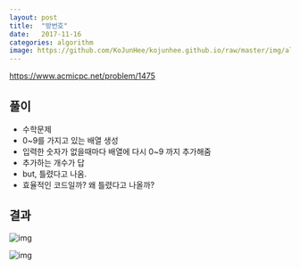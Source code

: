 ```yaml
---
layout: post
title:  "방번호"
date:   2017-11-16
categories: algorithm
image: https://github.com/KoJunHee/kojunhee.github.io/raw/master/img/algorithm.png
---
```


<https://www.acmicpc.net/problem/1475>

## 풀이

* 수학문제
* 0~9를 가지고 있는 배열 생성
* 입력한 숫자가 없을때마다 배열에 다시 0~9 까지 추가해줌
* 추가하는 개수가 답
* but, 틀렸다고 나옴.
* 효율적인 코드일까? 왜 틀렸다고 나올까?

## 결과

![img](https://github.com/KoJunHee/kojunhee.github.io/raw/master/img/32.png)

![img](https://github.com/KoJunHee/kojunhee.github.io/raw/master/img/33.png)







	
